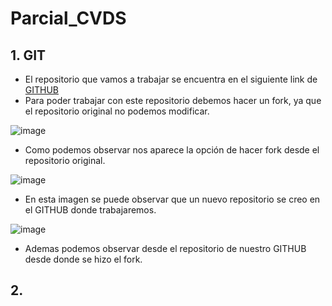 # Parcial_CVDS
## 1. GIT
  - El repositorio que vamos a trabajar se encuentra en el siguiente link de [GITHUB](https://github.com/DanielOchoa1214/Tetris.git)
  - Para poder trabajar con este repositorio debemos hacer un fork, ya que el repositorio original no podemos modificar.
  
  ![image](https://user-images.githubusercontent.com/77862048/190240776-5ce0bca6-715d-4b50-a72f-7af4e17f5f41.png)

  - Como podemos observar nos aparece la opción de hacer fork desde el repositorio original.
  
  ![image](https://user-images.githubusercontent.com/77862048/190241172-c1faa7dc-95b0-4412-8896-d627ff26afc1.png)

  - En esta imagen se puede observar que un nuevo repositorio se creo en el GITHUB donde trabajaremos.
  
  ![image](https://user-images.githubusercontent.com/77862048/190241397-fb33fa96-7b25-4cb4-a15f-89fc12213a2f.png)

  - Ademas podemos observar desde el repositorio de nuestro GITHUB desde donde se hizo el fork.  
  
## 2. 
   
